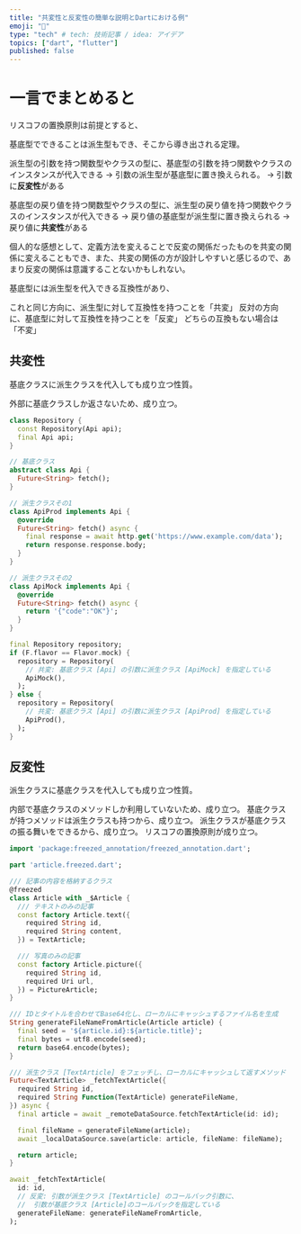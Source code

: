 ```yaml
---
title: "共変性と反変性の簡単な説明とDartにおける例"
emoji: "🎃"
type: "tech" # tech: 技術記事 / idea: アイデア
topics: ["dart", "flutter"]
published: false
---
```


# 一言でまとめると

リスコフの置換原則は前提とすると、

基底型でできることは派生型もでき、そこから導き出される定理。

派生型の引数を持つ関数型やクラスの型に、基底型の引数を持つ関数やクラスのインスタンスが代入できる
→ 引数の派生型が基底型に置き換えられる。
→ 引数に**反変性**がある

基底型の戻り値を持つ関数型やクラスの型に、派生型の戻り値を持つ関数やクラスのインスタンスが代入できる
→ 戻り値の基底型が派生型に置き換えられる
→ 戻り値に**共変性**がある

個人的な感想として、定義方法を変えることで反変の関係だったものを共変の関係に変えることもでき、また、共変の関係の方が設計しやすいと感じるので、あまり反変の関係は意識することないかもしれない。

基底型には派生型を代入できる互換性があり、

これと同じ方向に、派生型に対して互換性を持つことを「共変」
反対の方向に、基底型に対して互換性を持つことを「反変」
どちらの互換もない場合は「不変」

## 共変性

基底クラスに派生クラスを代入しても成り立つ性質。

外部に基底クラスしか返さないため、成り立つ。

```dart:repository.dart
class Repository {
  const Repository(Api api);
  final Api api;
}
```

```dart:api.dart
// 基底クラス
abstract class Api {
  Future<String> fetch();
}

// 派生クラスその1
class ApiProd implements Api {
  @override
  Future<String> fetch() async {
    final response = await http.get('https://www.example.com/data');
    return response.response.body;
  }
}

// 派生クラスその2
class ApiMock implements Api {
  @override
  Future<String> fetch() async {
    return '{"code":"OK"}';
  }
}
```

```dart:main.dart
final Repository repository;
if (F.flavor == Flavor.mock) {
  repository = Repository(
    // 共変: 基底クラス [Api] の引数に派生クラス [ApiMock] を指定している
    ApiMock(),
  );
} else {
  repository = Repository(
    // 共変: 基底クラス [Api] の引数に派生クラス [ApiProd] を指定している
    ApiProd(),
  );
}
```

## 反変性

派生クラスに基底クラスを代入しても成り立つ性質。

内部で基底クラスのメソッドしか利用していないため、成り立つ。
基底クラスが持つメソッドは派生クラスも持つから、成り立つ。
派生クラスが基底クラスの振る舞いをできるから、成り立つ。
リスコフの置換原則が成り立つ。

```dart:article.dart
import 'package:freezed_annotation/freezed_annotation.dart';

part 'article.freezed.dart';

/// 記事の内容を格納するクラス
@freezed
class Article with _$Article {
  /// テキストのみの記事
  const factory Article.text({
    required String id,
    required String content,
  }) = TextArticle;

  /// 写真のみの記事
  const factory Article.picture({
    required String id,
    required Uri url,
  }) = PictureArticle;
}

/// IDとタイトルを合わせてBase64化し、ローカルにキャッシュするファイル名を生成
String generateFileNameFromArticle(Article article) {
  final seed = '${article.id}:${article.title}';
  final bytes = utf8.encode(seed);
  return base64.encode(bytes);
}
```

```dart:main.dart
/// 派生クラス [TextArticle] をフェッチし、ローカルにキャッシュして返すメソッド
Future<TextArticle> _fetchTextArticle({
  required String id,
  required String Function(TextArticle) generateFileName,
}) async {
  final article = await _remoteDataSource.fetchTextArticle(id: id);

  final fileName = generateFileName(article);
  await _localDataSource.save(article: article, fileName: fileName);

  return article;
}

await _fetchTextArticle(
  id: id,
  // 反変: 引数が派生クラス [TextArticle] のコールバック引数に、
  //  引数が基底クラス [Article]のコールバックを指定している
  generateFileName: generateFileNameFromArticle,
);
```
